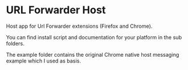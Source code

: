 # URL Forwarder Host

Host app for Url Forwarder extensions (Firefox and Chrome).

You can find install script and documentation for your platform in the sub folders.

The example folder contains the original Chrome native host messaging example which I used as basis.
